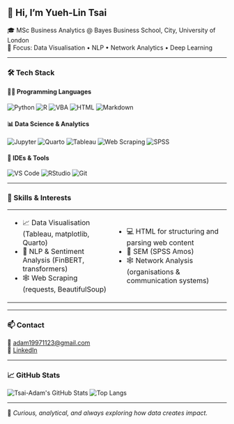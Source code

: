 ## 👋 Hi, I’m Yueh-Lin Tsai
🎓 MSc Business Analytics @ Bayes Business School, City, University of London  
🧠 Focus: Data Visualisation • NLP • Network Analytics • Deep Learning

---

### 🛠 Tech Stack

#### 👨‍💻 Programming Languages
![Python](https://img.shields.io/badge/Python-3776AB?style=for-the-badge&logo=python&logoColor=white)
![R](https://img.shields.io/badge/R-276DC3?style=for-the-badge&logo=r&logoColor=white)
![VBA](https://img.shields.io/badge/VBA-217346?style=for-the-badge&logo=microsoft-excel&logoColor=white)
![HTML](https://img.shields.io/badge/HTML5-E34F26?style=for-the-badge&logo=html5&logoColor=white)
![Markdown](https://img.shields.io/badge/Markdown-000000?style=for-the-badge&logo=markdown&logoColor=white)

#### 📊 Data Science & Analytics
![Jupyter](https://img.shields.io/badge/Jupyter-F37626?style=for-the-badge&logo=jupyter&logoColor=white)
![Quarto](https://img.shields.io/badge/Quarto-562457?style=for-the-badge&logo=quarto&logoColor=white)
![Tableau](https://img.shields.io/badge/Tableau-E97627?style=for-the-badge&logo=tableau&logoColor=white)
![Web Scraping](https://img.shields.io/badge/Web%20Scraping-4B8BBE?style=for-the-badge&logo=python&logoColor=white)
![SPSS](https://img.shields.io/badge/SPSS-003B73?style=for-the-badge&logo=ibm&logoColor=white)

#### 🧰 IDEs & Tools
![VS Code](https://img.shields.io/badge/VSCode-007ACC?style=for-the-badge&logo=visual-studio-code&logoColor=white)
![RStudio](https://img.shields.io/badge/RStudio-75AADB?style=for-the-badge&logo=rstudio&logoColor=white)
![Git](https://img.shields.io/badge/Git-F05032?style=for-the-badge&logo=git&logoColor=white)

---

### 🧠 Skills & Interests

<table>
<tr>
<td>

- 📈 Data Visualisation (Tableau, matplotlib, Quarto)  
- 🤖 NLP & Sentiment Analysis (FinBERT, transformers)  
- 🕸 Web Scraping (requests, BeautifulSoup)

</td>
<td>

- 💻 HTML for structuring and parsing web content  
- 🧪 SEM (SPSS Amos)  
- 🕸 Network Analysis (organisations & communication systems)

</td>
</tr>
</table>

---

### 📫 Contact

📧 [adam19971123@gmail.com](mailto:adam19971123@gmail.com)  
🔗 [LinkedIn](https://www.linkedin.com/in/yuehlin-tsai)

---

### 📈 GitHub Stats

![Tsai-Adam's GitHub Stats](https://github-readme-stats.vercel.app/api?username=Tsai-Adam&show_icons=true&theme=default)
![Top Langs](https://github-readme-stats.vercel.app/api/top-langs/?username=Tsai-Adam&layout=compact)

---

💬 *Curious, analytical, and always exploring how data creates impact.*






<!--
**Tsai-Adam/Tsai-Adam** is a ✨ _special_ ✨ repository because its `README.md` (this file) appears on your GitHub profile.

Here are some ideas to get you started:

- 🔭 I’m currently working on ...
- 🌱 I’m currently learning ...
- 👯 I’m looking to collaborate on ...
- 🤔 I’m looking for help with ...
- 💬 Ask me about ...
- 📫 How to reach me: ...
- 😄 Pronouns: ...
- ⚡ Fun fact: ...
-->
